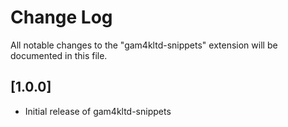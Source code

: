 # Change Log

All notable changes to the "gam4kltd-snippets" extension will be documented in this file.

## [1.0.0]

- Initial release of gam4kltd-snippets
